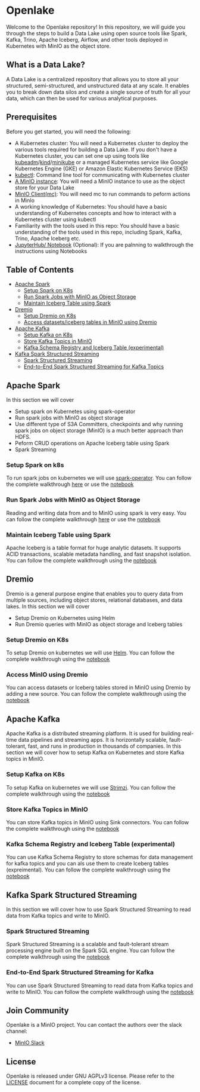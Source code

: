 # Openlake

Welcome to the Openlake repository! In this repository, we will guide you through the steps to build a Data Lake using open source tools like Spark, Kafka, Trino, Apache Iceberg, Airflow, and other tools deployed in Kubernetes with MinIO as the object store.

## What is a Data Lake?

A Data Lake is a centralized repository that allows you to store all your structured, semi-structured, and unstructured data at any scale. It enables you to break down data silos and create a single source of truth for all your data, which can then be used for various analytical purposes.

## Prerequisites

Before you get started, you will need the following:


* A Kubernetes cluster: You will need a Kubernetes cluster to deploy the various tools required for building a Data Lake. If you don't have a Kubernetes cluster, you can set one up using tools like [kubeadm](https://kubernetes.io/docs/reference/setup-tools/kubeadm/)/[kind](https://kind.sigs.k8s.io/)/[minikube](https://minikube.sigs.k8s.io/docs/) or a managed Kubernetes service like Google Kubernetes Engine (GKE) or Amazon Elastic Kubernetes Service (EKS)
* [kubectl](https://kubernetes.io/docs/reference/kubectl/): Command line tool for communicating with Kubernetes cluster
* [A MinIO instance](https://min.io/download#/kubernetes): You will need a MinIO instance to use as the object store for your Data Lake
* [MinIO Client(mc)](https://min.io/docs/minio/linux/reference/minio-mc.html): You will need mc to run commands to peform actions in MinIo
* A working knowledge of Kubernetes: You should have a basic understanding of Kubernetes concepts and how to interact with a Kubernetes cluster using kubectl
* Familiarity with the tools used in this repo: You should have a basic understanding of the tools used in this repo, including Spark, Kafka, Trino, Apache Iceberg etc.
* [JupyterHub/ Notebook](https://jupyter.org/install) (Optional): If you are palnning to walkthrough the instructions using Notebooks

## Table of Contents
- [Apache Spark](#apache-spark)
   - [Setup Spark on K8s](#setup-spark-on-k8s)
   - [Run Spark Jobs with MinIO as Object Storage](#run-spark-jobs-with-minio-as-object-storage)
   - [Maintain Iceberg Table using Spark](#maintain-iceberg-table-using-spark)
- [Dremio](#dremio)
   - [Setup Dremio on K8s](#setup-dremio-on-k8s)
   - [Access datasets/iceberg tables in MinIO using Dremio](#access-minio-using-dremio)
- [Apache Kafka](#apache-kafka)
   - [Setup Kafka on K8s](#setup-kafka-on-k8s)
   - [Store Kafka Topics in MinIO](#store-kafka-topics-in-minio)
   - [Kafka Schema Registry and Iceberg Table (experimental)](#kafka-schema-registry-and-iceberg-table-experimental)
- [Kafka Spark Structured Streaming](#kafka-spark-structured-streaming)
   - [Spark Structured Streaming](#spark-structured-streaming)
   - [End-to-End Spark Structured Streaming for Kafka Topics](#end-to-end-spark-structured-streaming-for-kafka)


## Apache Spark

In this section we will cover 
* Setup spark on Kubernetes using spark-operator
* Run spark jobs with MinIO as object storage
* Use different type of S3A Committers, checkpoints and why running spark jobs on object storage (MinIO) is a much better approach than HDFS.
* Peform CRUD operations on Apache Iceberg table using Spark
* Spark Streaming


### Setup Spark on k8s
To run spark jobs on kubernetes we will use [spark-operator](https://github.com/GoogleCloudPlatform/spark-on-k8s-operator). You can follow the complete walkthrough [here](spark/setup-spark-operator.md) or use the [notebook](spark/setup-spark-operator.ipynb)

### Run Spark Jobs with MinIO as Object Storage
Reading and writing data from and to MinIO using spark is very easy. You can follow the complete walkthrough [here](spark/spark-with-minio.md) or use the [notebook](spark/spark-with-minio.ipynb)

### Maintain Iceberg Table using Spark
Apache Iceberg is a table format for huge analytic datasets. It supports ACID transactions, scalable metadata handling, and fast snapshot isolation. You can follow the complete walkthrough using the [notebook](spark/spark-iceberg-minio.ipynb)

## Dremio
Dremio is a general purpose engine that enables you to query data from multiple sources, including object stores, relational databases, and data lakes.
In this section we will cover
* Setup Dremio on Kubernetes using Helm
* Run Dremio queries with MinIO as object storage and Iceberg tables

### Setup Dremio on K8s
To setup Dremio on kubernetes we will use [Helm](https://helm.sh/). You can follow the complete walkthrough using the [notebook](dremio/setup-dremio.ipynb)

### Access MinIO using Dremio
You can access datasets or Iceberg tables stored in MinIO using Dremio by adding a new source. You can follow the complete walkthrough using the [notebook](dremio/dremio-minio-iceberg.ipynb)

## Apache Kafka
Apache Kafka is a distributed streaming platform. It is used for building real-time data pipelines and streaming apps. It is horizontally scalable, fault-tolerant, fast, and runs in production in thousands of companies. In this section we will cover how to setup Kafka on Kubernetes and store Kafka topics in MinIO.

### Setup Kafka on K8s
To setup Kafka on kubernetes we will use [Strimzi](https://strimzi.io/). You can follow the complete walkthrough using the [notebook](kafka/setup-kafka.ipynb)

### Store Kafka Topics in MinIO
You can store Kafka topics in MinIO using Sink connectors. You can follow the complete walkthrough using the [notebook](kafka/kafka-minio.ipynb)

### Kafka Schema Registry and Iceberg Table (experimental)
You can use Kafka Schema Registry to store schemas for data management for kafka topics and you can als use them to create Iceberg tables (expreimental). You can follow the complete walkthrough using the [notebook](kafka/kafka-schema-registry-minio.ipynb)

## Kafka Spark Structured Streaming
In this section we will cover how to use Spark Structured Streaming to read data from Kafka topics and write to MinIO.

### Spark Structured Streaming
Spark Structured Streaming is a scalable and fault-tolerant stream processing engine built on the Spark SQL engine. You can follow the complete walkthrough using the [notebook](spark/spark-streaming.ipynb)

### End-to-End Spark Structured Streaming for Kafka
You can use Spark Structured Streaming to read data from Kafka topics and write to MinIO. You can follow the complete walkthrough using the [notebook](spark/end-to-end-spark-structured-streaming-kafka.ipynb)

## Join Community

Openlake is a MinIO project. You can contact the authors over the slack channel:

- [MinIO Slack](https://join.slack.com/t/minio/shared_invite/zt-wjdzimbo-apoPb9jEi5ssl2iedx6MoA)

## License

Openlake is released under GNU AGPLv3 license. Please refer to the [LICENSE](LICENSE) document for a complete copy of the license.

